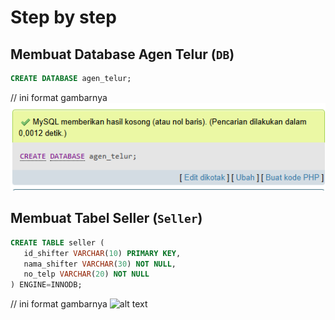 # Step by step
## Membuat Database Agen Telur (`DB`)
```sql
CREATE DATABASE agen_telur;
```
// ini format gambarnya
 ![alt text](/folder/createdatabase.png) 

 ## Membuat Tabel Seller (`Seller`)
 ```sql
 CREATE TABLE seller (
    id_shifter VARCHAR(10) PRIMARY KEY,
    nama_shifter VARCHAR(30) NOT NULL,
    no_telp VARCHAR(20) NOT NULL
) ENGINE=INNODB;
```
// ini format gambarnya
 ![alt text](/Folder/nama-gambar.png) 
